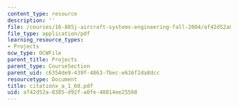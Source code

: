 ```yaml
---
content_type: resource
description: ''
file: /courses/16-885j-aircraft-systems-engineering-fall-2004/af42d52a8385d92fa0fe48814ee25568_citationx_a_1_60.pdf
file_type: application/pdf
learning_resource_types:
- Projects
ocw_type: OCWFile
parent_title: Projects
parent_type: CourseSection
parent_uid: c6354de9-439f-4863-7bec-e616f2da8dcc
resourcetype: Document
title: citationx_a_1_60.pdf
uid: af42d52a-8385-d92f-a0fe-48814ee25568
---
```

